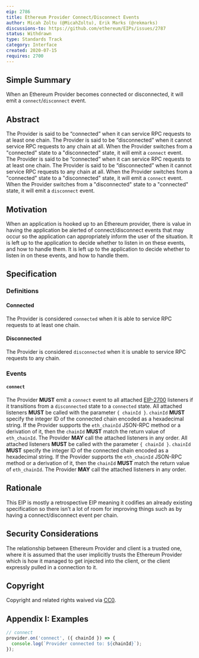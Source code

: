 ```yaml
---
eip: 2786
title: Ethereum Provider Connect/Disconnect Events
author: Micah Zoltu (@MicahZoltu), Erik Marks (@rekmarks)
discussions-to: https://github.com/ethereum/EIPs/issues/2787
status: Withdrawn
type: Standards Track
category: Interface
created: 2020-07-15
requires: 2700
---
```


## Simple Summary

When an Ethereum Provider becomes connected or disconnected, it will emit a `connect`/`disconnect` event.

## Abstract

The Provider is said to be “connected” when it can service RPC requests to at least one chain. The Provider is said to be “disconnected” when it cannot service RPC requests to any chain at all. When the Provider switches from a "connected" state to a "disconnected" state, it will emit a `connect` event. The Provider is said to be “connected” when it can service RPC requests to at least one chain. The Provider is said to be “disconnected” when it cannot service RPC requests to any chain at all. When the Provider switches from a "connected" state to a "disconnected" state, it will emit a `connect` event. When the Provider switches from a "disconnected" state to a "connected" state, it will emit a `disconnect` event.

## Motivation

When an application is hooked up to an Ethereum provider, there is value in having the application be alerted of connect/disconnect events that may occur so the application can appropriately inform the user of the situation. It is left up to the application to decide whether to listen in on these events, and how to handle them. It is left up to the application to decide whether to listen in on these events, and how to handle them.

## Specification

### Definitions

#### Connected

The Provider is considered `connected` when it is able to service RPC requests to at least one chain.

#### Disconnected

The Provider is considered `disconnected` when it is unable to service RPC requests to any chain.

### Events

#### `connect`

The Provider **MUST** emit a `connect` event to all attached [EIP-2700](./eip-2700.md) listeners if it transitions from a `disconnected` state to a `connected` state. All attached listeners **MUST** be called with the parameter `{ chainId }`. `chainId` **MUST** specify the integer ID of the connected chain encoded as a hexadecimal string. If the Provider supports the `eth_chainId` JSON-RPC method or a derivation of it, then the `chainId` **MUST** match the return value of `eth_chainId`. The Provider **MAY** call the attached listeners in any order. All attached listeners **MUST** be called with the parameter `{ chainId }`. `chainId` **MUST** specify the integer ID of the connected chain encoded as a hexadecimal string. If the Provider supports the `eth_chainId` JSON-RPC method or a derivation of it, then the `chainId` **MUST** match the return value of `eth_chainId`. The Provider **MAY** call the attached listeners in any order.

## Rationale

This EIP is mostly a retrospective EIP meaning it codifies an already existing specification so there isn’t a lot of room for improving things such as by having a connect/disconnect event per chain.

## Security Considerations

The relationship between Ethereum Provider and client is a trusted one, where it is assumed that the user implicitly trusts the Ethereum Provider which is how it managed to get injected into the client, or the client expressly pulled in a connection to it.

## Copyright

Copyright and related rights waived via [CC0](../LICENSE.md).

## Appendix I: Examples

```javascript
// connect
provider.on('connect', ({ chainId }) => {
  console.log(`Provider connected to: ${chainId}`);
});
```
